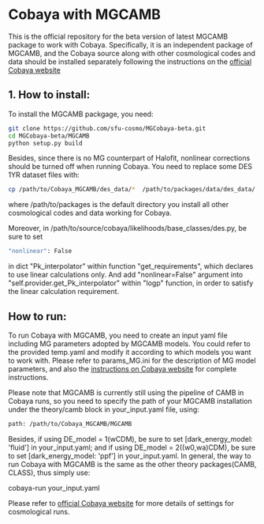 Cobaya with MGCAMB
===========
This is the official repository for the beta version of latest MGCAMB package to work with Cobaya. Specifically, it is an independent package of MGCAMB, and the Cobaya source along with other cosmological codes and data should be installed separately following the instructions on the [official Cobaya website](https://cobaya.readthedocs.io/en/latest/installation_cosmo.html)



## 1. How to install:
To install the MGCAMB packgage, you need: 

```bash
git clone https://github.com/sfu-cosmo/MGCobaya-beta.git
cd MGCobaya-beta/MGCAMB
python setup.py build
```

Besides, since there is no MG counterpart of Halofit, nonlinear corrections should be turned off when running Cobaya. You need to replace some DES 1YR dataset files with:
```bash
cp /path/to/Cobaya_MGCAMB/des_data/*  /path/to/packages/data/des_data/
```
where /path/to/packages is the default directory you install all other cosmological codes and data working for Cobaya. 

Moreover, in /path/to/source/cobaya/likelihoods/base_classes/des.py, be sure to set
```bash
"nonlinear": False
```
in dict "Pk_interpolator" within function "get_requirements", which declares to use linear calculations only. And add "nonlinear=False" argument into "self.provider.get_Pk_interpolator" within "logp" function, in order to satisfy the linear calculation requirement. 

## How to run:
To run Cobaya with MGCAMB, you need to create an input yaml file including MG parameters adopted by MGCAMB models. You could refer to the provided temp.yaml and modify it according to which models you want to work with. Please refer to params_MG.ini for the description of MG model parameters, and also the [instructions on Cobaya website](https://cobaya.readthedocs.io/en/latest/input.html) for complete instructions.

Please note that MGCAMB is currently still using the pipeline of CAMB in Cobaya runs, so you need to specify the path of your MGCAMB installation under the theory/camb block in your_input.yaml file, using:
```bash
path: /path/to/Cobaya_MGCAMB/MGCAMB
```
Besides, if using DE_model = 1(wCDM), be sure to set [dark_energy_model: 'fluid'] in your_input.yaml; and if using DE_model = 2((w0,wa)CDM), be sure to set [dark_energy_model: 'ppf'] in your_input.yaml.
In general, the way to run Cobaya with MGCAMB is the same as the other theory packages(CAMB, CLASS), thus simply use:

cobaya-run your_input.yaml

Please refer to [official Cobaya website](https://cobaya.readthedocs.io/en/latest/cosmo_basic_runs.html) for more details of settings for cosmological runs.


